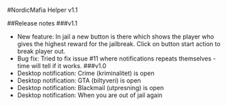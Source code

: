 #NordicMafia Helper v1.1

##Release notes
###v1.1
- New feature: In jail a new button is there which shows the player who gives the highest reward for the jailbreak. Click on button start action to break player out.
- Bug fix: Tried to fix issue #11 where notifications repeats themselves - time will tell if it works.
###v1.0
- Desktop notification: Crime (kriminalitet) is open
- Desktop notification: GTA (biltyveri) is open
- Desktop notification: Blackmail (utpresning) is open
- Desktop notification: When you are out of jail again